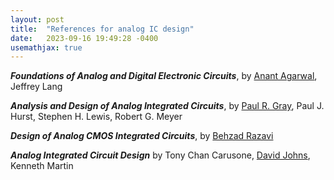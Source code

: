 ```yaml
---
layout: post
title:  "References for analog IC design"
date:   2023-09-16 19:49:28 -0400
usemathjax: true
---
```


***Foundations of Analog and Digital Electronic Circuits***, by [Anant Agarwal](https://en.wikipedia.org/wiki/Anant_Agarwal), Jeffrey Lang

***Analysis and Design of Analog Integrated Circuits***, by [Paul R. Gray](https://en.wikipedia.org/wiki/Paul_E._Gray), Paul J. Hurst, Stephen H. Lewis, Robert G. Meyer

***Design of Analog CMOS Integrated Circuits***, by [Behzad Razavi](https://en.wikipedia.org/wiki/Behzad_Razavi)

***Analog Integrated Circuit Design*** by Tony Chan Carusone, [David Johns](https://www.eecg.utoronto.ca/~johns/), Kenneth Martin